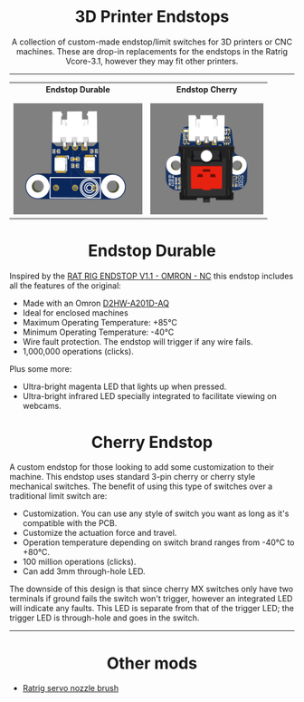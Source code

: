 
<div align="center">
  <strong><h1>3D Printer Endstops</h1></strong>
</div>

<div align="center">
  A collection of custom-made endstop/limit switches for 3D printers or CNC machines.
  These are drop-in replacements for the endstops in the Ratrig Vcore-3.1, however they may fit other printers.
</div>

<hr>

<div align="center">
  <table>
    <tr>
      <th>Endstop Durable</th>
      <th>Endstop Cherry</th>
    </tr>
    <tr>
      <td><img src="https://raw.githubusercontent.com/keyquesttech/3d_printer_endstops/main/Imgs/durable_endstop.png" alt="Endstop Durable" width="228" style="margin-top: 10px;"></td>
      <td><img src="https://raw.githubusercontent.com/keyquesttech/3d_printer_endstops/main/Imgs/cherry_endstop.png" alt="Endstop Cherry" width="200" style="margin-top: 10px;"></td>
    </tr>
  </table>
</div>

<div align="center">
  <strong><h1>Endstop Durable</h1></strong>
</div>

Inspired by the [RAT RIG ENDSTOP V1.1 - OMRON - NC](https://ratrig.com/catalog/product/view/id/1841/s/rat-rig-endstop-omron-nc/category/153/) this endstop includes all the features of the original:

- Made with an Omron [D2HW-A201D-AQ](https://github.com/keyquesttech/3d_printer_endstops/blob/main/Datasheets/Omron-Electronics-D2HW-A201D-AQ.pdf)
- Ideal for enclosed machines 
- Maximum Operating Temperature: +85°C  
- Minimum Operating Temperature: -40°C
- Wire fault protection. The endstop will trigger if any wire fails.
- 1,000,000 operations (clicks).

Plus some more:

- Ultra-bright magenta LED that lights up when pressed.
- Ultra-bright infrared LED specially integrated to facilitate viewing on webcams.

<div align="center">
  <strong><h1>Cherry Endstop</h1></strong>
</div>

A custom endstop for those looking to add some customization to their machine. This endstop uses standard 3-pin cherry or cherry style mechanical switches. The benefit of using this type of switches over a traditional limit switch are:

- Customization. You can use any style of switch you want as long as it's compatible with the PCB.
- Customize the actuation force and travel.
- Operation temperature depending on switch brand ranges from -40°C to +80°C.
- 100 million operations (clicks).
- Can add 3mm through-hole LED.

The downside of this design is that since cherry MX switches only have two terminals if ground fails the switch won't trigger, however an integrated LED will indicate any faults. This LED is separate from that of the trigger LED; the trigger LED is through-hole and goes in the switch.

<hr>

<div align="center">
  <strong><h1>Other mods</h1></strong>
</div>

- [Ratrig servo nozzle brush](https://github.com/keyquesttech/Ratrig-Vcore-3-3.1-servo-nozzle-brush)
